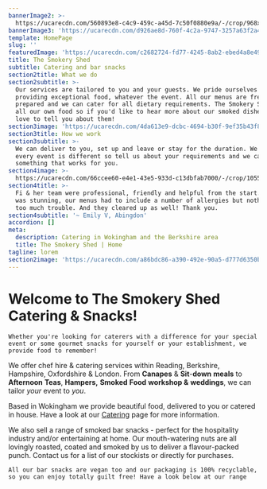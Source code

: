 ```yaml
---
bannerImage2: >-
  https://ucarecdn.com/560893e8-c4c9-459c-a45d-7c50f0880e9a/-/crop/968x511/0,95/-/preview/
bannerImage3: 'https://ucarecdn.com/d926ae8d-760f-4c2a-9747-3257a63f2a4b/'
template: HomePage
slug: ''
featuredImage: 'https://ucarecdn.com/c2682724-fd77-4245-8ab2-ebed4a8e49e2/'
title: The Smokery Shed
subtitle: Catering and bar snacks
section2title: What we do
section2subtitle: >-
  Our services are tailored to you and your guests. We pride ourselves on
  providing exceptional food, whatever the event. All our menus are freshly
  prepared and we can cater for all dietary requirements. The Smokery Shed smoke
  all our own food so if you'd like to hear more about our smoked dishes, we'd
  love to tell you about them!
section3image: 'https://ucarecdn.com/4da613e9-dcbc-4694-b30f-9ef35b43f853/'
section3title: How we work
section3subtitle: >-
  We can deliver to you, set up and leave or stay for the duration. We know that
  every event is different so tell us about your requirements and we can create
  something that works for you.
section4image: >-
  https://ucarecdn.com/66ccee60-e4e1-43e5-933d-c13dbfab7000/-/crop/1055x288/0,125/-/preview/-/grayscale/
section4title: >-
  Fi & her team were professional, friendly and helpful from the start. The food
  was stunning, our menus had to include a number of allergies but nothing was
  too much trouble. And they cleared up as well! Thank you.
section4subtitle: '~ Emily V, Abingdon'
accordion: []
meta:
  description: Catering in Wokingham and the Berkshire area
  title: The Smokery Shed | Home
tagline: lorem
section2image: 'https://ucarecdn.com/a86bdc86-a390-492e-90a5-d777d6350b03/'
---
```

# Welcome to The Smokery Shed Catering & Snacks!

`Whether you're looking for caterers with a difference for your special event or some gourmet snacks for yourself or your establishment, we provide food to remember!`

We offer chef hire & catering services within Reading, Berkshire, Hampshire, Oxfordshire & London. From **Canapes** & **Sit**-**down** **meals** to **Afternoon** **Teas**, **Hampers,** **Smoked** **Food** **workshop &** [](http://thesmokeryshed.co.uk/weddings/4594714113)**weddings**, we can tailor *your* event to *you*.

Based in Wokingham we provide beautiful food, delivered to you or catered in house. Have a look at our [Catering](http://thesmokeryshed.co.uk/catering/4594354717) page for more information.

We also sell a range of smoked bar snacks - perfect for the hospitality industry and/or entertaining at home. Our mouth-watering nuts are all lovingly roasted, coated and smoked by us to deliver a flavour-packed punch. Contact us for a list of our stockists or directly for purchases.

`All our bar snacks are vegan too and our packaging is 100% recyclable, so you can enjoy totally guilt free! Have a look below at our range`
